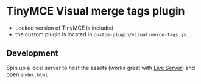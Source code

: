 # TinyMCE Visual merge tags plugin

- Locked version of TinyMCE is included
- the custom plugin is located in `custom-plugin/visual-merge-tags.js`

## Development

Spin up a local server to host the assets (works great with [Live Server](https://marketplace.visualstudio.com/items?itemName=ritwickdey.LiveServer)) and open `index.html`
 